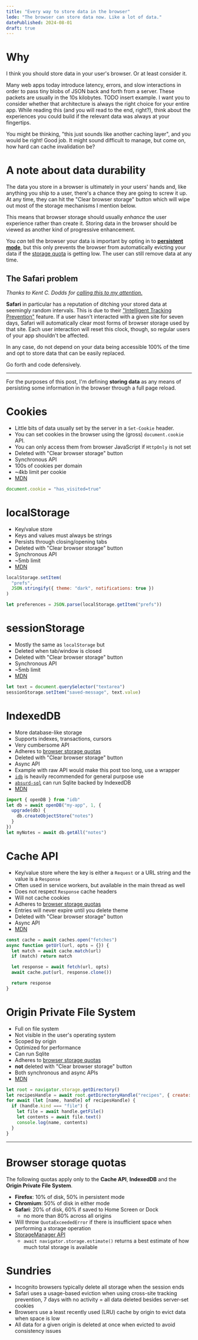 ```yaml
---
title: "Every way to store data in the browser"
lede: "The browser can store data now. Like a lot of data."
datePublished: 2024-08-01
draft: true
---
```


# Why

I think you should store data in your user's browser. Or at least consider it.

Many web apps today introduce latency, errors, and slow interactions in order to pass tiny blobs of JSON back and forth from a server. These packets are usually in the 10s kilobytes. TODO insert example. I want you to consider whether that architecture is always the right choice for your entire app. While reading this (and you will read to the end, right?), think about the experiences you could build if the relevant data was always at your fingertips.

You might be thinking, "this just sounds like another caching layer", and you would be right! Good job. It might sound difficult to manage, but come on, how hard can cache invalidation be?

# A note about data durability

The data you store in a browser is ultimately in your users' hands and, like anything you ship to a user, there's a chance they are going to screw it up. At any time, they can hit the "Clear browser storage" button which will wipe out most of the storage mechanisms I mention below.

This means that browser storage should usually _enhance_ the user experience rather than create it. Storing data in the browser should be viewed as another kind of progressive enhancement.

You _can_ tell the browser your data is important by opting in to [**persistent mode**](https://developer.mozilla.org/en-US/docs/Web/API/StorageManager/persist), but this only prevents the browser from automatically evicting your data if the [storage quota](#browser-storage-quotas) is getting low. The user can still remove data at any time.

## The Safari problem

_Thanks to Kent C. Dodds for [calling this to my attention.](https://x.com/kentcdodds/status/1820638244041802016)_

**Safari** in particular has a reputation of ditching your stored data at seemingly random intervals. This is due to their ["Intelligent Tracking Prevention"](https://webkit.org/blog/10218/full-third-party-cookie-blocking-and-more/) feature. If a user hasn't interacted with a given site for seven days, Safari will automatically clear most forms of browser storage used by that site. Each user interaction will reset this clock, though, so regular users of your app shouldn't be affected.

In any case, do not depend on your data being accessible 100% of the time and opt to store data that can be easily replaced.

Go forth and code defensively.

---

<p class='bg-slate-100 border dark:border-slate-700 dark:bg-slate-800 rounded p-8'>
For the purposes of this post, I'm defining <b>storing data</b> as any means of persisting some information in the browser through a full page reload.
</p>

# Cookies

- Little bits of data usually set by the server in a `Set-Cookie` header.
- You can set cookies in the browser using the (gross) `document.cookie` API.
- You can only access them from browser JavaScript if `HttpOnly` is not set
- Deleted with "Clear browser storage" button
- Synchronous API
- 100s of cookies per domain
- ~4kb limit per cookie
- [MDN](https://developer.mozilla.org/en-US/docs/Web/HTTP/Cookies)

```js
document.cookie = "has_visited=true"
```

# localStorage

- Key/value store
- Keys and values must always be strings
- Persists through closing/opening tabs
- Deleted with "Clear browser storage" button
- Synchronous API
- ~5mb limit
- [MDN](https://developer.mozilla.org/en-US/docs/Web/API/Window/localStorage)

```js
localStorage.setItem(
  "prefs",
  JSON.stringify({ theme: "dark", notifications: true })
)

let preferences = JSON.parse(localStorage.getItem("prefs"))
```

# sessionStorage

- Mostly the same as `localStorage` but
- Deleted when tab/window is closed
- Deleted with "Clear browser storage" button
- Synchronous API
- ~5mb limit
- [MDN](https://developer.mozilla.org/en-US/docs/Web/API/Window/sessionStorage)

```js
let text = document.querySelector("textarea")
sessionStorage.setItem("saved-message", text.value)
```

# IndexedDB

- More database-like storage
- Supports indexes, transactions, cursors
- Very cumbersome API
- Adheres to [browser storage quotas](#browser-storage-quotas)
- Deleted with "Clear browser storage" button
- Async API
- Example with raw API would make this post too long, use a wrapper
- [`idb`](https://github.com/jakearchibald/idb) is heavily recommended for general purpose use
- [`absurd-sql`](https://github.com/jlongster/absurd-sql) can run Sqlite backed by IndexedDB
- [MDN](https://developer.mozilla.org/en-US/docs/Web/API/IndexedDB_API)

```js
import { openDB } from "idb"
let db = await openDB("my-app", 1, {
  upgrade(db) {
    db.createObjectStore("notes")
  }
})
let myNotes = await db.getAll("notes")
```

# Cache API

- Key/value store where the key is either a `Request` or a URL string and the value is a `Response`
- Often used in service workers, but available in the main thread as well
- Does not respect `Response` cache headers
- Will not cache cookies
- Adheres to [browser storage quotas](#browser-storage-quotas)
- Entries will never expire until you delete theme
- Deleted with "Clear browser storage" button
- Async API
- [MDN](https://developer.mozilla.org/en-US/docs/Web/API/Cache)

```js
const cache = await caches.open("fetches")
async function getUrl(url, opts = {}) {
  let match = await cache.match(url)
  if (match) return match

  let response = await fetch(url, opts)
  await cache.put(url, response.clone())

  return response
}
```

# Origin Private File System

- Full on file system
- Not visible in the user's operating system
- Scoped by origin
- Optimized for performance
- Can run Sqlite
- Adheres to [browser storage quotas](#browser-storage-quotas)
- **not** deleted with "Clear browser storage" button
- Both synchronous and async APIs
- [MDN](https://developer.mozilla.org/en-US/docs/Web/API/File_System_API/Origin_private_file_system)

```js
let root = navigator.storage.getDirectory()
let recipesHandle = await root.getDirectoryHandle("recipes", { create: true })
for await (let [name, handle] of recipesHandle) {
  if (handle.kind === "file") {
    let file = await handle.getFile()
    let contents = await file.text()
    console.log(name, contents)
  }
}
```

---

# Browser storage quotas

The following quotas apply only to the **Cache API**, **IndexedDB** and the **Origin Private File System**.

- **Firefox**: 10% of disk, 50% in persistent mode
- **Chromium**: 50% of disk in either mode
- **Safari**: 20% of disk, 60% if saved to Home Screen or Dock
  - no more than 80% across all origins
- Will throw `QuotaExceededError` if there is insufficient space when performing a storage operation
- [StorageManager API](https://developer.mozilla.org/en-US/docs/Web/API/StorageManager/estimate)
  - `await navigator.storage.estimate()` returns a best estimate of how much total storage is available

# Sundries

- Incognito browsers typically delete all storage when the session ends
- Safari uses a usage-based eviction when using cross-site tracking prevention, 7 days with no activity = all data deleted besides server-set cookies
- Browsers use a least recently used (LRU) cache by origin to evict data when space is low
- All data for a given origin is deleted at once when evicted to avoid consistency issues
